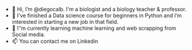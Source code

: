 - 👋 Hi, I’m @diegocalb. I'm a biologist and a biology teacher & professor.
- 👀 I've finished a Data science course for beginners in Python and I’m interested in starting a new job in that field.
- 🌱 I’’m currently learning machine learning and web scrapping from Social media.
- 📫 You can contact me on Linkedin

<!---
diegocalb/diegocalb is a ✨ special ✨ repository because its `README.md` (this file) appears on your GitHub profile.
You can click the Preview link to take a look at your changes.
--->

